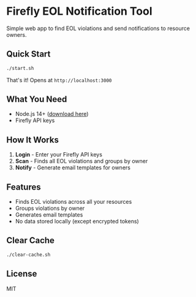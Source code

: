 # Firefly EOL Notification Tool

Simple web app to find EOL violations and send notifications to resource owners.

## Quick Start

```bash
./start.sh
```

That's it! Opens at `http://localhost:3000`

## What You Need

- Node.js 14+ ([download here](https://nodejs.org/))
- Firefly API keys

## How It Works

1. **Login** - Enter your Firefly API keys
2. **Scan** - Finds all EOL violations and groups by owner  
3. **Notify** - Generate email templates for owners

## Features

- Finds EOL violations across all your resources
- Groups violations by owner
- Generates email templates
- No data stored locally (except encrypted tokens)

## Clear Cache

```bash
./clear-cache.sh
```

## License

MIT
